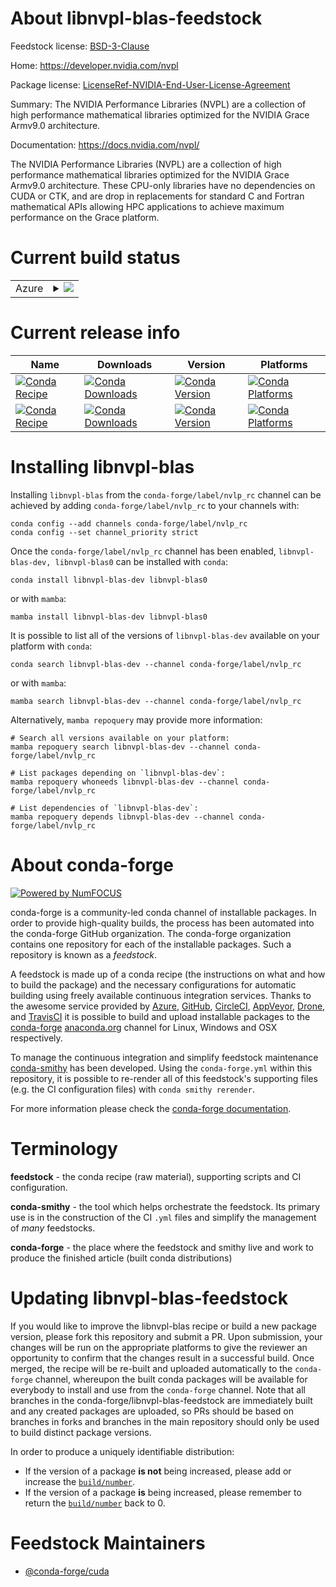About libnvpl-blas-feedstock
============================

Feedstock license: [BSD-3-Clause](https://github.com/conda-forge/libnvpl-blas-feedstock/blob/main/LICENSE.txt)

Home: https://developer.nvidia.com/nvpl

Package license: [LicenseRef-NVIDIA-End-User-License-Agreement](https://docs.nvidia.com/nvpl/license.html)

Summary: The NVIDIA Performance Libraries (NVPL) are a collection of high performance mathematical libraries optimized for the NVIDIA Grace Armv9.0 architecture.

Documentation: https://docs.nvidia.com/nvpl/

The NVIDIA Performance Libraries (NVPL) are a collection of high performance mathematical libraries optimized for the NVIDIA Grace Armv9.0 architecture.
These CPU-only libraries have no dependencies on CUDA or CTK, and are drop in replacements for standard C and Fortran mathematical APIs allowing HPC applications to achieve maximum performance on the Grace platform.

Current build status
====================


<table>
    
  <tr>
    <td>Azure</td>
    <td>
      <details>
        <summary>
          <a href="https://dev.azure.com/conda-forge/feedstock-builds/_build/latest?definitionId=23601&branchName=main">
            <img src="https://dev.azure.com/conda-forge/feedstock-builds/_apis/build/status/libnvpl-blas-feedstock?branchName=main">
          </a>
        </summary>
        <table>
          <thead><tr><th>Variant</th><th>Status</th></tr></thead>
          <tbody><tr>
              <td>linux_aarch64</td>
              <td>
                <a href="https://dev.azure.com/conda-forge/feedstock-builds/_build/latest?definitionId=23601&branchName=main">
                  <img src="https://dev.azure.com/conda-forge/feedstock-builds/_apis/build/status/libnvpl-blas-feedstock?branchName=main&jobName=linux&configuration=linux%20linux_aarch64_" alt="variant">
                </a>
              </td>
            </tr>
          </tbody>
        </table>
      </details>
    </td>
  </tr>
</table>

Current release info
====================

| Name | Downloads | Version | Platforms |
| --- | --- | --- | --- |
| [![Conda Recipe](https://img.shields.io/badge/recipe-libnvpl--blas--dev-green.svg)](https://anaconda.org/conda-forge/libnvpl-blas-dev) | [![Conda Downloads](https://img.shields.io/conda/dn/conda-forge/libnvpl-blas-dev.svg)](https://anaconda.org/conda-forge/libnvpl-blas-dev) | [![Conda Version](https://img.shields.io/conda/vn/conda-forge/libnvpl-blas-dev.svg)](https://anaconda.org/conda-forge/libnvpl-blas-dev) | [![Conda Platforms](https://img.shields.io/conda/pn/conda-forge/libnvpl-blas-dev.svg)](https://anaconda.org/conda-forge/libnvpl-blas-dev) |
| [![Conda Recipe](https://img.shields.io/badge/recipe-libnvpl--blas0-green.svg)](https://anaconda.org/conda-forge/libnvpl-blas0) | [![Conda Downloads](https://img.shields.io/conda/dn/conda-forge/libnvpl-blas0.svg)](https://anaconda.org/conda-forge/libnvpl-blas0) | [![Conda Version](https://img.shields.io/conda/vn/conda-forge/libnvpl-blas0.svg)](https://anaconda.org/conda-forge/libnvpl-blas0) | [![Conda Platforms](https://img.shields.io/conda/pn/conda-forge/libnvpl-blas0.svg)](https://anaconda.org/conda-forge/libnvpl-blas0) |

Installing libnvpl-blas
=======================

Installing `libnvpl-blas` from the `conda-forge/label/nvlp_rc` channel can be achieved by adding `conda-forge/label/nvlp_rc` to your channels with:

```
conda config --add channels conda-forge/label/nvlp_rc
conda config --set channel_priority strict
```

Once the `conda-forge/label/nvlp_rc` channel has been enabled, `libnvpl-blas-dev, libnvpl-blas0` can be installed with `conda`:

```
conda install libnvpl-blas-dev libnvpl-blas0
```

or with `mamba`:

```
mamba install libnvpl-blas-dev libnvpl-blas0
```

It is possible to list all of the versions of `libnvpl-blas-dev` available on your platform with `conda`:

```
conda search libnvpl-blas-dev --channel conda-forge/label/nvlp_rc
```

or with `mamba`:

```
mamba search libnvpl-blas-dev --channel conda-forge/label/nvlp_rc
```

Alternatively, `mamba repoquery` may provide more information:

```
# Search all versions available on your platform:
mamba repoquery search libnvpl-blas-dev --channel conda-forge/label/nvlp_rc

# List packages depending on `libnvpl-blas-dev`:
mamba repoquery whoneeds libnvpl-blas-dev --channel conda-forge/label/nvlp_rc

# List dependencies of `libnvpl-blas-dev`:
mamba repoquery depends libnvpl-blas-dev --channel conda-forge/label/nvlp_rc
```


About conda-forge
=================

[![Powered by
NumFOCUS](https://img.shields.io/badge/powered%20by-NumFOCUS-orange.svg?style=flat&colorA=E1523D&colorB=007D8A)](https://numfocus.org)

conda-forge is a community-led conda channel of installable packages.
In order to provide high-quality builds, the process has been automated into the
conda-forge GitHub organization. The conda-forge organization contains one repository
for each of the installable packages. Such a repository is known as a *feedstock*.

A feedstock is made up of a conda recipe (the instructions on what and how to build
the package) and the necessary configurations for automatic building using freely
available continuous integration services. Thanks to the awesome service provided by
[Azure](https://azure.microsoft.com/en-us/services/devops/), [GitHub](https://github.com/),
[CircleCI](https://circleci.com/), [AppVeyor](https://www.appveyor.com/),
[Drone](https://cloud.drone.io/welcome), and [TravisCI](https://travis-ci.com/)
it is possible to build and upload installable packages to the
[conda-forge](https://anaconda.org/conda-forge) [anaconda.org](https://anaconda.org/)
channel for Linux, Windows and OSX respectively.

To manage the continuous integration and simplify feedstock maintenance
[conda-smithy](https://github.com/conda-forge/conda-smithy) has been developed.
Using the ``conda-forge.yml`` within this repository, it is possible to re-render all of
this feedstock's supporting files (e.g. the CI configuration files) with ``conda smithy rerender``.

For more information please check the [conda-forge documentation](https://conda-forge.org/docs/).

Terminology
===========

**feedstock** - the conda recipe (raw material), supporting scripts and CI configuration.

**conda-smithy** - the tool which helps orchestrate the feedstock.
                   Its primary use is in the construction of the CI ``.yml`` files
                   and simplify the management of *many* feedstocks.

**conda-forge** - the place where the feedstock and smithy live and work to
                  produce the finished article (built conda distributions)


Updating libnvpl-blas-feedstock
===============================

If you would like to improve the libnvpl-blas recipe or build a new
package version, please fork this repository and submit a PR. Upon submission,
your changes will be run on the appropriate platforms to give the reviewer an
opportunity to confirm that the changes result in a successful build. Once
merged, the recipe will be re-built and uploaded automatically to the
`conda-forge` channel, whereupon the built conda packages will be available for
everybody to install and use from the `conda-forge` channel.
Note that all branches in the conda-forge/libnvpl-blas-feedstock are
immediately built and any created packages are uploaded, so PRs should be based
on branches in forks and branches in the main repository should only be used to
build distinct package versions.

In order to produce a uniquely identifiable distribution:
 * If the version of a package **is not** being increased, please add or increase
   the [``build/number``](https://docs.conda.io/projects/conda-build/en/latest/resources/define-metadata.html#build-number-and-string).
 * If the version of a package **is** being increased, please remember to return
   the [``build/number``](https://docs.conda.io/projects/conda-build/en/latest/resources/define-metadata.html#build-number-and-string)
   back to 0.

Feedstock Maintainers
=====================

* [@conda-forge/cuda](https://github.com/orgs/conda-forge/teams/cuda/)

